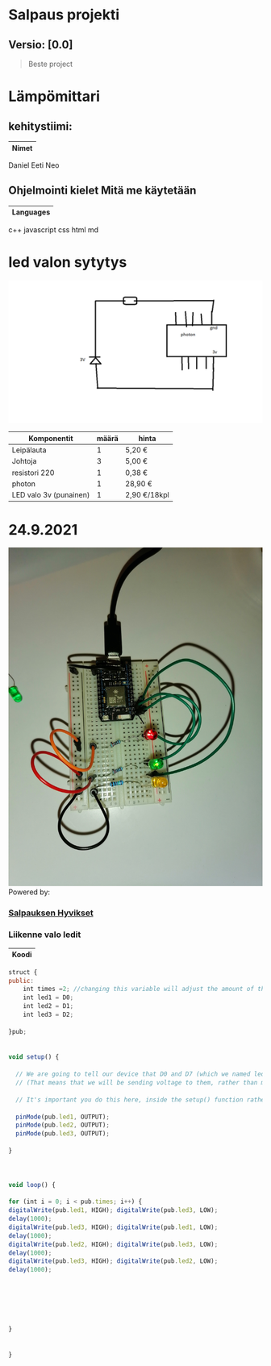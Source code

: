 # Salpaus projekti
## Versio: [0.0]

> Beste project 

# Lämpömittari

## kehitystiimi:
Nimet |
------|
Daniel
Eeti
Neo

## Ohjelmointi kielet Mitä me käytetään

Languages |
----------|
c++
javascript
css
html
md


# led valon sytytys 
![image of kytkentäkaavio](https://raw.githubusercontent.com/DevSalpaus/salpaus/main/kuva.png)

Komponentit | määrä | hinta
------------|-------|------
Leipälauta | 1 | 5,20 €
Johtoja | 3 | 5,00 €
resistori 220 | 1 | 0,38 €
photon | 1 | 28,90 €
LED valo 3v (punainen) | 1 | 2,90 €/18kpl

# 24.9.2021

![image of kytkennät](https://github.com/DevSalpaus/salpaus/blob/main/kytkennat.jpg)
Powered by:
### [Salpauksen Hyvikset](https://salpaus.fi)

### Liikenne valo ledit
Koodi |
------|

```Javascript
struct {
public:    
    int times =2; //changing this variable will adjust the amount of the times the LED will be flashed
    int led1 = D0;
    int led2 = D1;
    int led3 = D2;

}pub;


void setup() {

  // We are going to tell our device that D0 and D7 (which we named led1 and led2 respectively) are going to be output
  // (That means that we will be sending voltage to them, rather than monitoring voltage that comes from them)

  // It's important you do this here, inside the setup() function rather than outside it or in the loop function.

  pinMode(pub.led1, OUTPUT);
  pinMode(pub.led2, OUTPUT);
  pinMode(pub.led3, OUTPUT);

}



void loop() {

for (int i = 0; i < pub.times; i++) {
digitalWrite(pub.led1, HIGH); digitalWrite(pub.led3, LOW);
delay(1000);
digitalWrite(pub.led3, HIGH); digitalWrite(pub.led1, LOW);
delay(1000);
digitalWrite(pub.led2, HIGH); digitalWrite(pub.led3, LOW);
delay(1000);
digitalWrite(pub.led3, HIGH); digitalWrite(pub.led2, LOW);
delay(1000);

    




}
  

}
```

